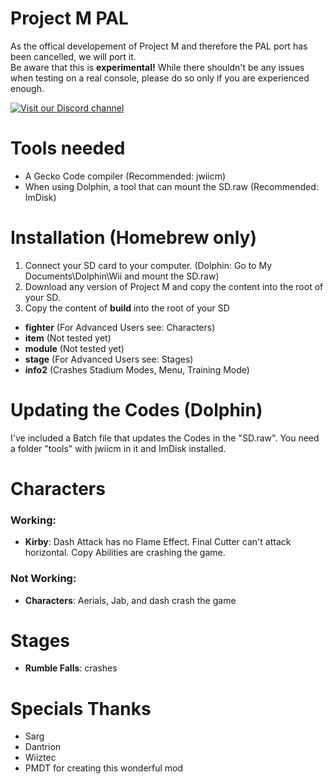 # Project M PAL
As the offical developement of Project M and therefore the PAL port has been cancelled, we will port it.  
Be aware that this is **experimental!** While there shouldn't be any issues when testing on a real console, please do so only if you are experienced enough.

[![Visit our Discord channel](https://i.imgur.com/uBnGtnG.png)](https://discord.gg/BAUU4Vu)
# Tools needed
- A Gecko Code compiler (Recommended: jwiicm)
- When using Dolphin, a tool that can mount the SD.raw (Recommended: ImDisk)

# Installation (Homebrew only)
1. Connect your SD card to your computer. (Dolphin: Go to My Documents\Dolphin\Wii and mount the SD.raw)
2. Download any version of Project M and copy the content into the root of your SD.
3. Copy the content of **build** into the root of your SD

- **fighter** (For Advanced Users see: Characters)
- **item** (Not tested yet)
- **module** (Not tested yet)
- **stage** (For Advanced Users see: Stages)
- **info2** (Crashes Stadium Modes, Menu, Training Mode)

# Updating the Codes (Dolphin)
I've included a Batch file that updates the Codes in the "SD.raw". You need a folder "tools" with jwiicm in it and ImDisk installed.

# Characters
### Working:
- **Kirby**: Dash Attack has no Flame Effect. Final Cutter can't attack horizontal. Copy Abilities are crashing the game.

### Not Working:
- **Characters**: Aerials, Jab, and dash crash the game

# Stages
- **Rumble Falls**: crashes

# Specials Thanks
- Sarg
- Dantrion
- Wiiztec
- PMDT for creating this wonderful mod
